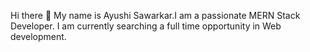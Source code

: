 Hi there 👋
My name is Ayushi Sawarkar.I am a passionate MERN Stack Developer.
I am currently searching a full time opportunity in Web development.


